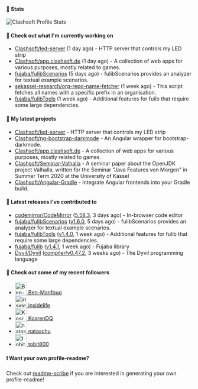 #### 🔅 Stats

![Clashsoft Profile Stats](https://github-readme-stats.vercel.app/api?username=Clashsoft&show_icons=true&theme=dark&count_private=true&icon_color=0075ff)

#### 👷 Check out what I'm currently working on

- [Clashsoft/led-server](https://github.com/Clashsoft/led-server) (1 day ago) - HTTP server that controls my LED strip
- [Clashsoft/app.clashsoft.de](https://github.com/Clashsoft/app.clashsoft.de) (1 day ago) - A collection of web apps for various purposes, mostly related to games.
- [fujaba/fulibScenarios](https://github.com/fujaba/fulibScenarios) (5 days ago) - fulibScenarios provides an analyzer for textual example scenarios. 
- [sekassel-research/org-repo-name-fetcher](https://github.com/sekassel-research/org-repo-name-fetcher) (1 week ago) - This script fetches all names with a specific prefix in an organisation.
- [fujaba/fulibTools](https://github.com/fujaba/fulibTools) (1 week ago) - Additional features for fulib that require some large dependencies.

#### 🌱 My latest projects

- [Clashsoft/led-server](https://github.com/Clashsoft/led-server) - HTTP server that controls my LED strip
- [Clashsoft/ng-bootstrap-darkmode](https://github.com/Clashsoft/ng-bootstrap-darkmode) - An Angular wrapper for bootstrap-darkmode.
- [Clashsoft/app.clashsoft.de](https://github.com/Clashsoft/app.clashsoft.de) - A collection of web apps for various purposes, mostly related to games.
- [Clashsoft/Seminar-Valhalla](https://github.com/Clashsoft/Seminar-Valhalla) - A seminar paper about the OpenJDK project Valhalla, written for the Seminar &#34;Java Features von Morgen&#34; in Summer Term 2020 at the University of Kassel
- [Clashsoft/Angular-Gradle](https://github.com/Clashsoft/Angular-Gradle) - Integrate Angular frontends into your Gradle build.

#### 🔭 Latest releases I've contributed to

- [codemirror/CodeMirror](https://github.com/codemirror/CodeMirror) ([5.58.3](https://github.com/codemirror/CodeMirror/releases/tag/5.58.3), 3 days ago) - In-browser code editor
- [fujaba/fulibScenarios](https://github.com/fujaba/fulibScenarios) ([v1.6.0](https://github.com/fujaba/fulibScenarios/releases/tag/v1.6.0), 5 days ago) - fulibScenarios provides an analyzer for textual example scenarios. 
- [fujaba/fulibTools](https://github.com/fujaba/fulibTools) ([v1.4.0](https://github.com/fujaba/fulibTools/releases/tag/v1.4.0), 1 week ago) - Additional features for fulib that require some large dependencies.
- [fujaba/fulib](https://github.com/fujaba/fulib) ([v1.4.1](https://github.com/fujaba/fulib/releases/tag/v1.4.1), 1 week ago) - Fujaba library
- [Dyvil/Dyvil](https://github.com/Dyvil/Dyvil) ([compiler/v0.47.2](https://github.com/Dyvil/Dyvil/releases/tag/compiler%2Fv0.47.2), 3 weeks ago) - The Dyvil programming language

#### 👯 Check out some of my recent followers

- [<img src="https://github.com/Ben-Manfouo.png?size=128" alt="Ben-Manfouo Profile Avatar" width="32"> Ben-Manfouo](https://github.com/Ben-Manfouo)
- [<img src="https://github.com/insidelife.png?size=128" alt="insidelife Profile Avatar" width="32"> insidelife](https://github.com/insidelife)
- [<img src="https://github.com/KosrenDQ.png?size=128" alt="KosrenDQ Profile Avatar" width="32"> KosrenDQ](https://github.com/KosrenDQ)
- [<img src="https://github.com/nataschu.png?size=128" alt="nataschu Profile Avatar" width="32"> nataschu](https://github.com/nataschu)
- [<img src="https://github.com/tobit800.png?size=128" alt="tobit800 Profile Avatar" width="32"> tobit800](https://github.com/tobit800)

#### ❗ Want your own profile-readme?
Check out [readme-scribe](https://github.com/muesli/readme-scribe) if you are interested in generating your own profile-readme!
